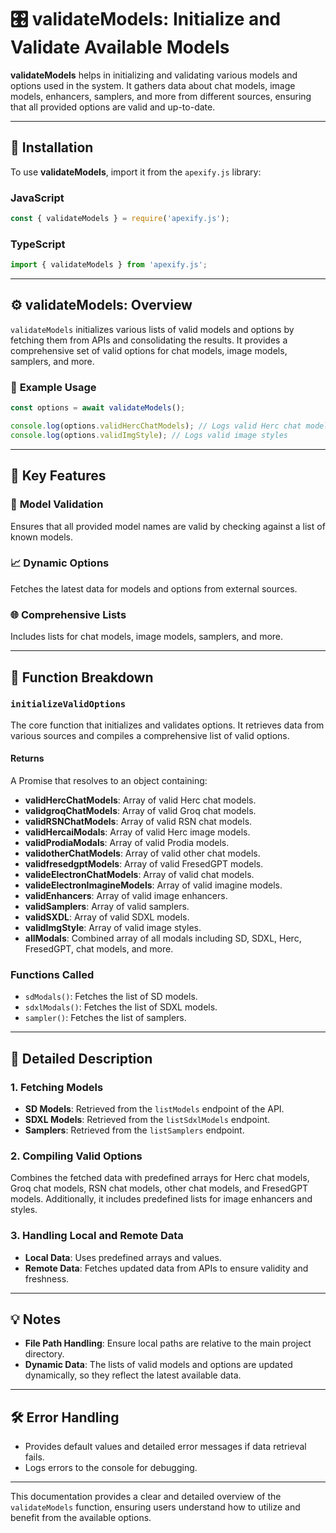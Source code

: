 # 🎛 **validateModels: Initialize and Validate Available Models**

**validateModels** helps in initializing and validating various models and options used in the system. It gathers data about chat models, image models, enhancers, samplers, and more from different sources, ensuring that all provided options are valid and up-to-date.

---

## 🚀 **Installation**

To use **validateModels**, import it from the `apexify.js` library:

### JavaScript

```javascript
const { validateModels } = require('apexify.js'); 
```

### TypeScript

```typescript
import { validateModels } from 'apexify.js'; 
```

---

## ⚙️ **validateModels: Overview**

`validateModels` initializes various lists of valid models and options by fetching them from APIs and consolidating the results. It provides a comprehensive set of valid options for chat models, image models, samplers, and more.

### 📌 **Example Usage**

```javascript
const options = await validateModels();

console.log(options.validHercChatModels); // Logs valid Herc chat models
console.log(options.validImgStyle); // Logs valid image styles
```

---

## 🧩 **Key Features**

### 🔢 **Model Validation**
Ensures that all provided model names are valid by checking against a list of known models.

### 📈 **Dynamic Options**
Fetches the latest data for models and options from external sources.

### 🌐 **Comprehensive Lists**
Includes lists for chat models, image models, samplers, and more.

---

## 🔧 **Function Breakdown**

### `initializeValidOptions`

The core function that initializes and validates options. It retrieves data from various sources and compiles a comprehensive list of valid options.

#### **Returns**

A Promise that resolves to an object containing:

- **validHercChatModels**: Array of valid Herc chat models.
- **validgroqChatModels**: Array of valid Groq chat models.
- **validRSNChatModels**: Array of valid RSN chat models.
- **validHercaiModals**: Array of valid Herc image models.
- **validProdiaModals**: Array of valid Prodia models.
- **validotherChatModels**: Array of valid other chat models.
- **validfresedgptModels**: Array of valid FresedGPT models.
- **valideElectronChatModels**: Array of valid chat models.
- **valideElectronImagineModels**: Array of valid imagine models.
- **validEnhancers**: Array of valid image enhancers.
- **validSamplers**: Array of valid samplers.
- **validSXDL**: Array of valid SDXL models.
- **validImgStyle**: Array of valid image styles.
- **allModals**: Combined array of all modals including SD, SDXL, Herc, FresedGPT, chat models, and more.

### **Functions Called**

- `sdModals()`: Fetches the list of SD models.
- `sdxlModals()`: Fetches the list of SDXL models.
- `sampler()`: Fetches the list of samplers.

---

## 📜 **Detailed Description**

### **1. Fetching Models**

- **SD Models**: Retrieved from the `listModels` endpoint of the API.
- **SDXL Models**: Retrieved from the `listSdxlModels` endpoint.
- **Samplers**: Retrieved from the `listSamplers` endpoint.

### **2. Compiling Valid Options**

Combines the fetched data with predefined arrays for Herc chat models, Groq chat models, RSN chat models, other chat models, and FresedGPT models. Additionally, it includes predefined lists for image enhancers and styles.

### **3. Handling Local and Remote Data**

- **Local Data**: Uses predefined arrays and values.
- **Remote Data**: Fetches updated data from APIs to ensure validity and freshness.

---

## 💡 **Notes**

- **File Path Handling**: Ensure local paths are relative to the main project directory.
- **Dynamic Data**: The lists of valid models and options are updated dynamically, so they reflect the latest available data.

---

## 🛠 **Error Handling**

- Provides default values and detailed error messages if data retrieval fails.
- Logs errors to the console for debugging.

---

This documentation provides a clear and detailed overview of the `validateModels` function, ensuring users understand how to utilize and benefit from the available options.